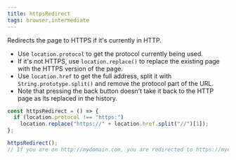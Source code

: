 ```yaml
---
title: httpsRedirect
tags: browser,intermediate
---
```


Redirects the page to HTTPS if it's currently in HTTP.

- Use `location.protocol` to get the protocol currently being used.
- If it's not HTTPS, use `location.replace()` to replace the existing page with the HTTPS version of the page.
- Use `location.href` to get the full address, split it with `String.prototype.split()` and remove the protocol part of the URL.
- Note that pressing the back button doesn't take it back to the HTTP page as its replaced in the history.

```js
const httpsRedirect = () => {
  if (location.protocol !== "https:")
    location.replace("https://" + location.href.split("//")[1]);
};
```

```js
httpsRedirect();
// If you are on http://mydomain.com, you are redirected to https://mydomain.com
```
